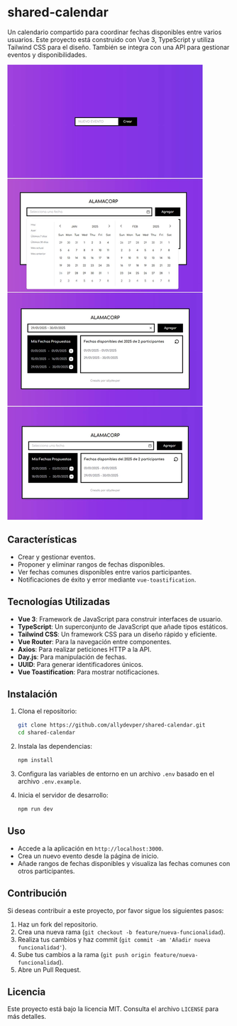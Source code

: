 # shared-calendar

Un calendario compartido para coordinar fechas disponibles entre varios usuarios. Este proyecto está construido con Vue 3, TypeScript y utiliza Tailwind CSS para el diseño. También se integra con una API para gestionar eventos y disponibilidades.

![alt text](https://raw.githubusercontent.com/allydevper/shared-calendar/refs/heads/main/show.jpg)

## Características

- Crear y gestionar eventos.
- Proponer y eliminar rangos de fechas disponibles.
- Ver fechas comunes disponibles entre varios participantes.
- Notificaciones de éxito y error mediante `vue-toastification`.

## Tecnologías Utilizadas

- **Vue 3**: Framework de JavaScript para construir interfaces de usuario.
- **TypeScript**: Un superconjunto de JavaScript que añade tipos estáticos.
- **Tailwind CSS**: Un framework CSS para un diseño rápido y eficiente.
- **Vue Router**: Para la navegación entre componentes.
- **Axios**: Para realizar peticiones HTTP a la API.
- **Day.js**: Para manipulación de fechas.
- **UUID**: Para generar identificadores únicos.
- **Vue Toastification**: Para mostrar notificaciones.

## Instalación

1. Clona el repositorio:
   ```bash
   git clone https://github.com/allydevper/shared-calendar.git
   cd shared-calendar
   ```

2. Instala las dependencias:
   ```bash
   npm install
   ```

3. Configura las variables de entorno en un archivo `.env` basado en el archivo `.env.example`.

4. Inicia el servidor de desarrollo:
   ```bash
   npm run dev
   ```

## Uso

- Accede a la aplicación en `http://localhost:3000`.
- Crea un nuevo evento desde la página de inicio.
- Añade rangos de fechas disponibles y visualiza las fechas comunes con otros participantes.

## Contribución

Si deseas contribuir a este proyecto, por favor sigue los siguientes pasos:

1. Haz un fork del repositorio.
2. Crea una nueva rama (`git checkout -b feature/nueva-funcionalidad`).
3. Realiza tus cambios y haz commit (`git commit -am 'Añadir nueva funcionalidad'`).
4. Sube tus cambios a la rama (`git push origin feature/nueva-funcionalidad`).
5. Abre un Pull Request.

## Licencia

Este proyecto está bajo la licencia MIT. Consulta el archivo `LICENSE` para más detalles.
